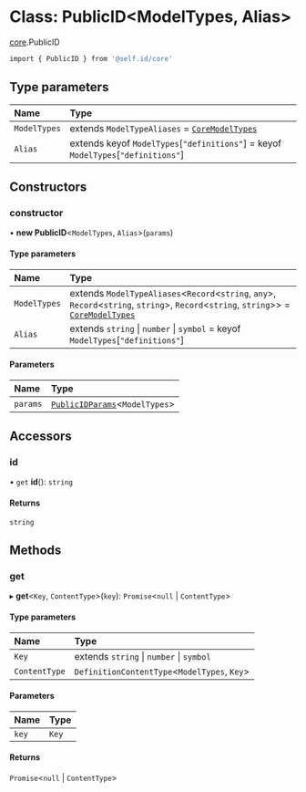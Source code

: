 # Class: PublicID<ModelTypes, Alias\>

[core](../modules/core.md).PublicID

```sh
import { PublicID } from '@self.id/core'
```

## Type parameters

| Name | Type |
| :------ | :------ |
| `ModelTypes` | extends `ModelTypeAliases` = [`CoreModelTypes`](../modules/core.md#coremodeltypes) |
| `Alias` | extends keyof `ModelTypes`[``"definitions"``] = keyof `ModelTypes`[``"definitions"``] |

## Constructors

### constructor

• **new PublicID**<`ModelTypes`, `Alias`\>(`params`)

#### Type parameters

| Name | Type |
| :------ | :------ |
| `ModelTypes` | extends `ModelTypeAliases`<`Record`<`string`, `any`\>, `Record`<`string`, `string`\>, `Record`<`string`, `string`\>\> = [`CoreModelTypes`](../modules/core.md#coremodeltypes) |
| `Alias` | extends `string` \| `number` \| `symbol` = keyof `ModelTypes`[``"definitions"``] |

#### Parameters

| Name | Type |
| :------ | :------ |
| `params` | [`PublicIDParams`](../modules/core.md#publicidparams)<`ModelTypes`\> |

## Accessors

### id

• `get` **id**(): `string`

#### Returns

`string`

## Methods

### get

▸ **get**<`Key`, `ContentType`\>(`key`): `Promise`<``null`` \| `ContentType`\>

#### Type parameters

| Name | Type |
| :------ | :------ |
| `Key` | extends `string` \| `number` \| `symbol` |
| `ContentType` | `DefinitionContentType`<`ModelTypes`, `Key`\> |

#### Parameters

| Name | Type |
| :------ | :------ |
| `key` | `Key` |

#### Returns

`Promise`<``null`` \| `ContentType`\>
